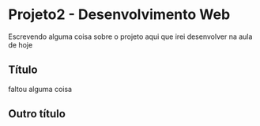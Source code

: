 # Projeto2 - Desenvolvimento Web

Escrevendo alguma coisa sobre o projeto aqui que irei desenvolver na aula de hoje

<h2> Título </h2>
faltou alguma coisa

## Outro título
